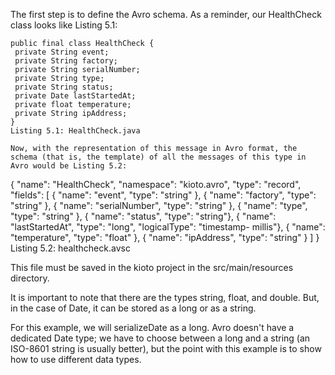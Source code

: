 The first step is to define the Avro schema. As a reminder, our HealthCheck class looks like Listing 5.1:

```
public final class HealthCheck {
 private String event;
 private String factory;
 private String serialNumber;
 private String type;
 private String status;
 private Date lastStartedAt;
 private float temperature;
 private String ipAddress;
}
Listing 5.1: HealthCheck.java

Now, with the representation of this message in Avro format, the schema (that is, the template) of all the messages of this type in Avro would be Listing 5.2:

```
{
 "name": "HealthCheck",
 "namespace": "kioto.avro",
 "type": "record",
 "fields": [
 { "name": "event", "type": "string" },
 { "name": "factory", "type": "string" },
 { "name": "serialNumber", "type": "string" },
 { "name": "type", "type": "string" },
 { "name": "status", "type": "string"},
 { "name": "lastStartedAt", "type": "long", "logicalType": "timestamp-
    millis"},
 { "name": "temperature", "type": "float" },
 { "name": "ipAddress", "type": "string" }
 ]
}
Listing 5.2: healthcheck.avsc

This file must be saved in the kioto project in the src/main/resources directory.

It is important to note that there are the types string, float, and double. But, in the case of Date, it can be stored as a long or as a string.

For this example, we will serializeDate as a long. Avro doesn't have a dedicated Date type; we have to choose between a long and a string (an ISO-8601 string is usually better), but the point with this example is to show how to use different data types.
